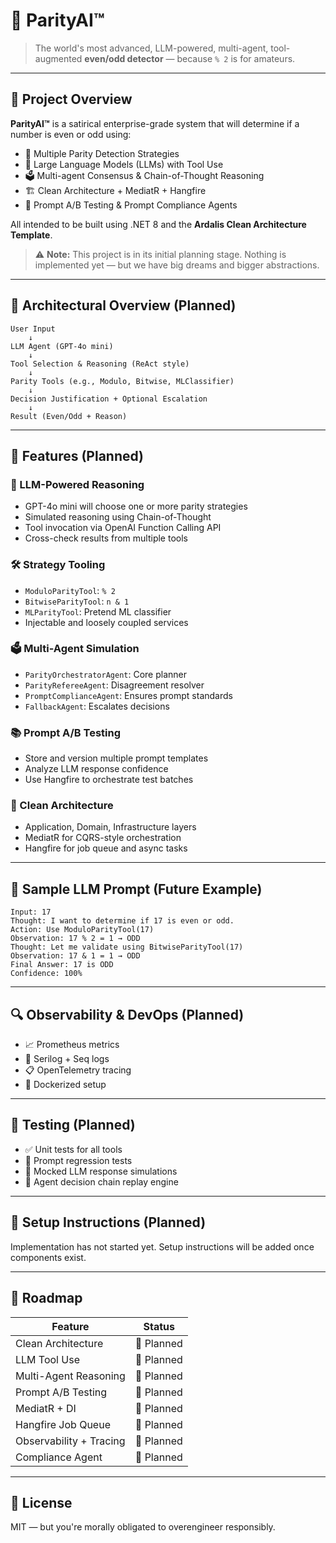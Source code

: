 # 🧠 ParityAI™

> The world's most advanced, LLM-powered, multi-agent, tool-augmented **even/odd detector** — because `% 2` is for amateurs.

---

## 📌 Project Overview

**ParityAI™** is a satirical enterprise-grade system that will determine if a number is even or odd using:

* 🔧 Multiple Parity Detection Strategies
* 🧠 Large Language Models (LLMs) with Tool Use
* 🗳️ Multi-agent Consensus & Chain-of-Thought Reasoning
* 🏗️ Clean Architecture + MediatR + Hangfire
* 🧪 Prompt A/B Testing & Prompt Compliance Agents

All intended to be built using .NET 8 and the **Ardalis Clean Architecture Template**.

> ⚠️ **Note:** This project is in its initial planning stage. Nothing is implemented yet — but we have big dreams and bigger abstractions.

---

## 🧱 Architectural Overview (Planned)

```
User Input
    ↓
LLM Agent (GPT-4o mini)
    ↓
Tool Selection & Reasoning (ReAct style)
    ↓
Parity Tools (e.g., Modulo, Bitwise, MLClassifier)
    ↓
Decision Justification + Optional Escalation
    ↓
Result (Even/Odd + Reason)
```

---

## 🎯 Features (Planned)

### 🤖 LLM-Powered Reasoning

* GPT-4o mini will choose one or more parity strategies
* Simulated reasoning using Chain-of-Thought
* Tool invocation via OpenAI Function Calling API
* Cross-check results from multiple tools

### 🛠️ Strategy Tooling

* `ModuloParityTool`: `% 2`
* `BitwiseParityTool`: `n & 1`
* `MLParityTool`: Pretend ML classifier
* Injectable and loosely coupled services

### 🗳️ Multi-Agent Simulation

* `ParityOrchestratorAgent`: Core planner
* `ParityRefereeAgent`: Disagreement resolver
* `PromptComplianceAgent`: Ensures prompt standards
* `FallbackAgent`: Escalates decisions

### 📚 Prompt A/B Testing

* Store and version multiple prompt templates
* Analyze LLM response confidence
* Use Hangfire to orchestrate test batches

### 🧰 Clean Architecture

* Application, Domain, Infrastructure layers
* MediatR for CQRS-style orchestration
* Hangfire for job queue and async tasks

---

## 🧪 Sample LLM Prompt (Future Example)

```
Input: 17
Thought: I want to determine if 17 is even or odd.
Action: Use ModuloParityTool(17)
Observation: 17 % 2 = 1 → ODD
Thought: Let me validate using BitwiseParityTool(17)
Observation: 17 & 1 = 1 → ODD
Final Answer: 17 is ODD
Confidence: 100%
```

---

## 🔍 Observability & DevOps (Planned)

* 📈 Prometheus metrics
* 📜 Serilog + Seq logs
* 📋 OpenTelemetry tracing
* 🐳 Dockerized setup

---

## 🧪 Testing (Planned)

* ✅ Unit tests for all tools
* 🔁 Prompt regression tests
* 🧠 Mocked LLM response simulations
* 🔄 Agent decision chain replay engine

---

## 🚀 Setup Instructions (Planned)

Implementation has not started yet. Setup instructions will be added once components exist.

---

## 🧠 Roadmap

| Feature                    | Status        |
| -------------------------- | ------------- |
| Clean Architecture         | 🚧 Planned    |
| LLM Tool Use               | 🚧 Planned    |
| Multi-Agent Reasoning      | 🚧 Planned    |
| Prompt A/B Testing         | 🚧 Planned    |
| MediatR + DI               | 🚧 Planned    |
| Hangfire Job Queue         | 🚧 Planned    |
| Observability + Tracing    | 🚧 Planned    |
| Compliance Agent           | 🚧 Planned    |

---

## 📄 License

MIT — but you're morally obligated to overengineer responsibly.
